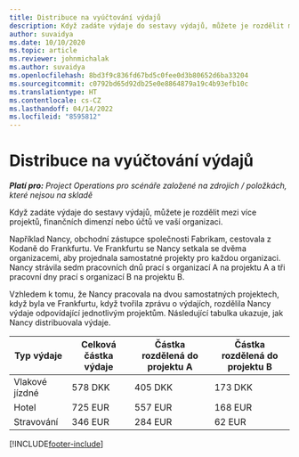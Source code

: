 ```yaml
---
title: Distribuce na vyúčtování výdajů
description: Když zadáte výdaje do sestavy výdajů, můžete je rozdělit mezi více projektů, právnických osob nebo účtů ve vaší organizaci.
author: suvaidya
ms.date: 10/10/2020
ms.topic: article
ms.reviewer: johnmichalak
ms.author: suvaidya
ms.openlocfilehash: 8bd3f9c836fd67bd5c0fee0d3b80652d6ba33204
ms.sourcegitcommit: c0792bd65d92db25e0e8864879a19c4b93efb10c
ms.translationtype: HT
ms.contentlocale: cs-CZ
ms.lasthandoff: 04/14/2022
ms.locfileid: "8595812"
---
```

# <a name="distributions-on-an-expense-report"></a>Distribuce na vyúčtování výdajů

_**Platí pro:** Project Operations pro scénáře založené na zdrojích / položkách, které nejsou na skladě_

Když zadáte výdaje do sestavy výdajů, můžete je rozdělit mezi více projektů, finančních dimenzí nebo účtů ve vaší organizaci.

Například Nancy, obchodní zástupce společnosti Fabrikam, cestovala z Kodaně do Frankfurtu. Ve Frankfurtu se Nancy setkala se dvěma organizacemi, aby projednala samostatné projekty pro každou organizaci. Nancy strávila sedm pracovních dnů prací s organizací A na projektu A a tři pracovní dny prací s organizací B na projektu B.

Vzhledem k tomu, že Nancy pracovala na dvou samostatných projektech, když byla ve Frankfurtu, když tvořila zprávu o výdajích, rozdělila Nancy výdaje odpovídající jednotlivým projektům. Následující tabulka ukazuje, jak Nancy distribuovala výdaje.

| Typ výdaje | Celková částka výdaje | Částka rozdělená do projektu A | Částka rozdělená do projektu B |
|--------------|----------------------|---------------------------------|---------------------------------|
| Vlakové jízdné   | 578 DKK              | 405 DKK                         | 173 DKK                         |
| Hotel        | 725 EUR              | 557 EUR                         | 168 EUR                         |
| Stravování        | 346 EUR              | 284 EUR                         | 62 EUR                          |


[!INCLUDE[footer-include](../includes/footer-banner.md)]